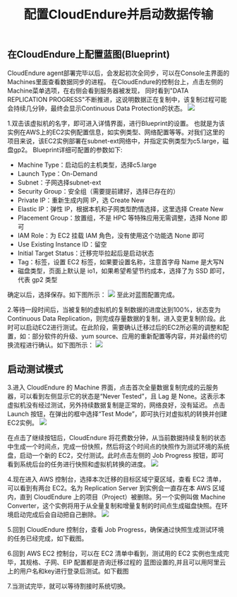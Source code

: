 ﻿---
title: "配置CloudEndure并启动数据传输"
chapter: false
weight: 42
---

## 在CloudEndure上配置蓝图(Blueprint)

CloudEndure agent部署完毕以后，会发起初次全同步，可以在Console主界面的Machines里面查看数据同步的进程。 在CloudEndure的控制台上，点击左侧的Machine菜单选项，在右侧会看到服务器被发现， 同时看到"DATA REPLICATION PROGRESS"不断推进，这说明数据正在复制中，该复制过程可能会持续几分钟，最终会显示Continuous Data Protection的状态。
![](/images/SyncWithCloudEndure/installAgent3.png)

1.双击该虚拟机的名字，即可进入详情界面，进行Blueprint的设置。
也就是为该实例在AWS上的EC2实例配置信息，如实例类型、网络配置等等。对我们这里的项目来说，该EC2实例部署在subnet-ext网络中，并指定实例类型为c5.large，磁盘gp2。
Blueprint详细可配置的参数如下:
* Machine Type：启动后的主机类型，选择c5.large
* Launch Type：On-Demand
* Subnet：子网选择subnet-ext
* Security Group：安全组（需要提前建好，选择已存在的）
* Private IP：重新生成内网 IP，选 Create New
* Elastic IP：弹性 IP，根据本机和子网类型酌情选择，这里选择 Create New
* Placement Group：放置组，不是 HPC 等特殊应用无需调整，选择 None 即可
* IAM Role：为 EC2 挂载 IAM 角色，没有使用这个功能选 None 即可
* Use Existing Instance ID：留空
* Initial Target Status：迁移完毕拉起后是启动状态
* Tag：标签，设置 EC2 标签，如果要设置名称，注意首字母 Name 是大写N
* 磁盘类型，页面上默认是 io1，如果希望希望节约成本，选择了为 SSD 即可，代表 gp2 类型

确定以后，选择保存。如下图所示：
![](/images/SyncWithCloudEndure/blueprint1.png)
至此对蓝图配置完成。

2.等待一段时间后，当被复制的虚拟机的复制数据的进度达到100%，状态变为Continuous Data Replication，则完成存量数据的复制，进入变更复制阶段。此时可以启动EC2进行测试。在此阶段，需要确认迁移过后的EC2所必需的调整和配置，如：部分软件的升级、yum source、应用的重新配置等内容，并对最终的切换流程进行确认。如下图所示：
![](/images/SyncWithCloudEndure/blueprint2.png)


## 启动测试模式
3.进入 CloudEndure 的 Machine 界面，点击首次全量数据复制完成的云服务器，可以看到左侧显示它的状态是“Never Tested”，且 Lag 是 None。这表示本虚拟机没有经过测试，另外持续数据复制是正常的，网络良好，没有延迟。
点击 Launch 按钮，在弹出的框中选择“Test Mode”，即可执行对虚拟机的转换并创建EC2实例。
![](/images/SyncWithCloudEndure/testmode1.png)

在点击了继续按钮后，CloudEndure 将花费数分钟，从当前数据持续复制的状态中生成一个时间点，完成一份快照，然后将这个时间点的快照作为测试环境的系统盘，启动一个新的 EC2，交付测试。此时点击左侧的 Job Progress 按钮，即可看到系统后台的任务进行快照和虚拟机转换的进度。
![](/images/SyncWithCloudEndure/testmode2.png)

4.现在进入 AWS 控制台，选择本次迁移的目标区域宁夏区域，查看 EC2 清单， 可以看到有两台 EC2。名为 Replication Server 到实例会一直存在本 AWS 区域内，直到 CloudEndure 上的项目（Project）被删除。另一个实例叫做 Machine Converter，这个实例将用于从全量复制和增量复制的时间点生成磁盘快照。在环境启动完成后会自动把自己删除。
![](/images/SyncWithCloudEndure/testmode3.png)

5.回到 CloudEndure 控制台，查看 Job Progress，确保通过快照生成测试环境的任务已经完成，如下截图。

6.回到 AWS EC2 控制台，可以在 EC2 清单中看到，测试用的 EC2 实例也生成完毕，其规格、子网、EIP 配置都是咨询迁移过程的 蓝图设置的,并且可以用阿里云上的用户名和key进行登录后测试。如下截图

7.当测试完毕，就可以等待割接时系统切换。